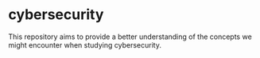 # cybersecurity
This repository aims to provide a better understanding of the concepts we might encounter when studying cybersecurity.
